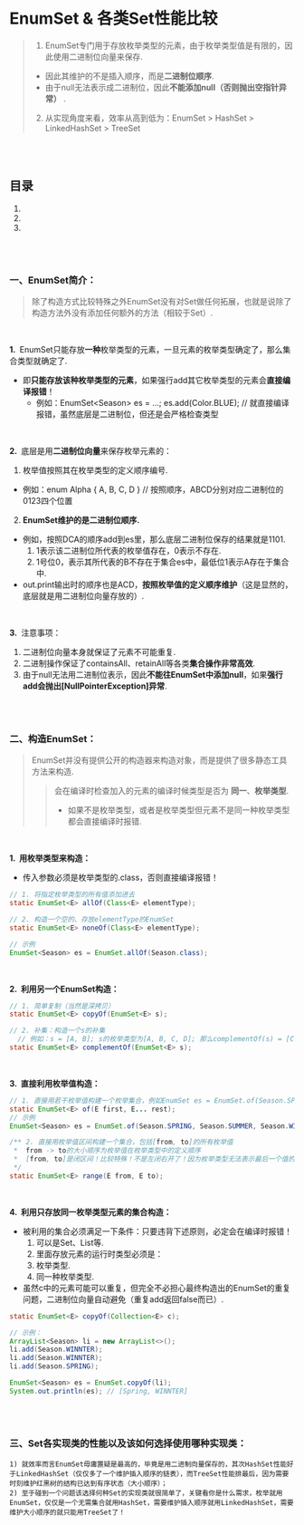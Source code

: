 # EnumSet & 各类Set性能比较
> 1. EnumSet专门用于存放枚举类型的元素，由于枚举类型值是有限的，因此使用二进制位向量来保存.
>   - 因此其维护的不是插入顺序，而是**二进制位顺序**.
>   - 由于null无法表示成二进制位，因此**不能添加null（否则抛出空指针异常）** .
> 2. 从实现角度来看，效率从高到低为：EnumSet > HashSet > LinkedHashSet > TreeSet

<br><br>

## 目录

1. []()
2. []()
3. []()

<br><br>

### 一、EnumSet简介：
> 除了构造方式比较特殊之外EnumSet没有对Set做任何拓展，也就是说除了构造方法外没有添加任何额外的方法（相较于Set）.

<br>

**1.&nbsp;**  EnumSet只能存放**一种**枚举类型的元素，一旦元素的枚举类型确定了，那么集合类型就确定了.

- 即**只能存放该种枚举类型的元素**，如果强行add其它枚举类型的元素会**直接编译报错**！
  - 例如：EnumSet\<Season\> es = ...; es.add(Color.BLUE);  // 就直接编译报错，虽然底层是二进制位，但还是会严格检查类型

<br>

**2.&nbsp;**  底层是用**二进制位向量**来保存枚举元素的：

1. 枚举值按照其在枚举类型的定义顺序编号.
  - 例如：enum Alpha { A, B, C, D } // 按照顺序，ABCD分别对应二进制位的0123四个位置
2. **EnumSet维护的是二进制位顺序.**
  - 例如，按照DCA的顺序add到es里，那么底层二进制位保存的结果就是1101.
    1. 1表示该二进制位所代表的枚举值存在，0表示不存在.
    2. 1号位0，表示其所代表的B不存在于集合es中，最低位1表示A存在于集合中.
  - out.print输出时的顺序也是ACD，**按照枚举值的定义顺序维护**（这是显然的，底层就是用二进制位向量存放的）.

<br>

**3.&nbsp;**  注意事项：

1. 二进制位向量本身就保证了元素不可能重复.
2. 二进制操作保证了containsAll、retainAll等各类**集合操作非常高效**.
3. 由于null无法用二进制位表示，因此**不能往EnumSet中添加null**，如果**强行add会抛出[NullPointerException]异常**.

<br><br>

### 二、构造EnumSet：
> EnumSet并没有提供公开的构造器来构造对象，而是提供了很多静态工具方法来构造.
>
>> 会在编译时检查加入的元素的编译时候类型是否为 **同一**、**枚举类型**.
>>
>>   - 如果不是枚举类型，或者是枚举类型但元素不是同一种枚举类型都会直接编译时报错.

<br>

**1.&nbsp; 用枚举类型来构造：**

- 传入参数必须是枚举类型的.class，否则直接编译报错！

```Java
// 1. 将指定枚举类型的所有值添加进去
static EnumSet<E> allOf(Class<E> elementType);

// 2. 构造一个空的、存放elementType的EnumSet
static EnumSet<E> noneOf(Class<E> elementType);

// 示例
EnumSet<Season> es = EnumSet.allOf(Season.class);
```

<br>

**2.&nbsp; 利用另一个EnumSet构造：**

```Java
// 1. 简单复制（当然是深拷贝）
static EnumSet<E> copyOf(EnumSet<E> s);

// 2. 补集：构造一个s的补集
  // 例如：s = [A, B]; s的枚举类型为[A, B, C, D]; 那么complementOf(s) = [C, D]
static EnumSet<E> complementOf(EnumSet<E> s);
```

<br>

**3.&nbsp; 直接利用枚举值构造：**

```Java
// 1. 直接用若干枚举值构建一个枚举集合，例如EnumSet es = EnumSet.of(Season.SPRING, Season.WINNTER);
static EnumSet<E> of(E first, E... rest);
// 示例
EnumSet<Season> es = EnumSet.of(Season.SPRING, Season.SUMMER, Season.WINNTER);

/** 2. 直接用枚举值区间构建一个集合，包括[from, to]的所有枚举值
 *  from -> to的大小顺序为枚举值在枚举类型中的定义顺序
 *  [from, to]是闭区间！比较特殊！不是左闭右开了！因为枚举类型无法表示最后一个值的后一个值！
 */
static EnumSet<E> range(E from, E to);
```

<br>

**4.&nbsp; 利用只存放同一枚举类型元素的集合构造：**

- 被利用的集合必须满足一下条件：只要违背下述原则，必定会在编译时报错！
  1. 可以是Set、List等.
  2. 里面存放元素的运行时类型必须是：
    1. 枚举类型.
    2. 同一种枚举类型.
- 虽然c中的元素可能可以重复，但完全不必担心最终构造出的EnumSet的重复问题，二进制位向量自动避免（重复add返回false而已）.

```Java
static EnumSet<E> copyOf(Collection<E> c);

// 示例：
ArrayList<Season> li = new ArrayList<>();
li.add(Season.WINNTER);
li.add(Season.WINNTER);
li.add(Season.SPRING);

EnumSet<Season> es = EnumSet.copyOf(li);
System.out.println(es); // [Spring, WINNTER]
```

<br><br>

### 三、Set各实现类的性能以及该如何选择使用哪种实现类：
    1) 就效率而言EnumSet毋庸置疑是最高的，毕竟是用二进制向量保存的，其次HashSet性能好于LinkedHashSet（仅仅多了一个维护插入顺序的链表），而TreeSet性能排最后，因为需要时刻维护红黑树的结构已达到有序状态（大小顺序）；
    2) 至于碰到一个问题该选择何种Set的实现类就很简单了，关键看你是什么需求，枚举就用EnumSet，仅仅是一个无需集合就用HashSet，需要维护插入顺序就用LinkedHashSet，需要维护大小顺序的就只能用TreeSet了！

